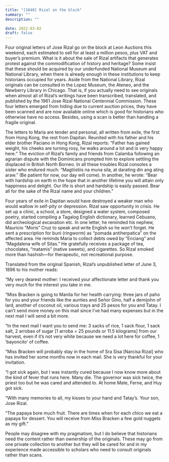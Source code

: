 ```yaml
---
title: "[1040] Rizal on the block"
summary: ""
description: ""

date: 2022-03-02
draft: false
---
```


Four original letters of Jose Rizal go on the block at Leon Auctions this weekend, each estimated to sell for at least a million pesos, plus VAT and buyer’s premium. What is it about the sale of Rizal artifacts that generates protest against the commodification of history and heritage? Some insist that these should be acquired by our underfunded National Museum and National Library, when there is already enough in these institutions to keep historians occupied for years. Aside from the National Library, Rizal originals can be consulted in the Lopez Museum, the Ateneo, and the Newberry Library in Chicago. That is, if you actually need to see originals when almost all of Rizal’s writings have been transcribed, translated, and published by the 1961 Jose Rizal National Centennial Commission. These four letters emerged from hiding due to current auction prices, they have been scanned and are now available online which is good for historians who otherwise have no access. Besides, using a scan is better than handling a fragile original.

The letters to Maria are tender and personal, all written from exile, the first from Hong Kong, the rest from Dapitan. Reunited with his father and his elder brother Paciano in Hong Kong, Rizal reports: “Father has gained weight, his cheeks are turning rosy, he walks around a lot and is very happy here.” The eviction of Rizal’s family and friends from Calamba following an agrarian dispute with the Dominicans prompted him to explore settling the displaced in British North Borneo. In all these troubles Rizal consoles a sister who endured much: “Magtiistiis na muna sila, at darating din ang ating araw.” (Be patient for now, our day will come). In another, he wrote: “Bear with hardship on earth in the hope that in another lifetime you will attain only happiness and delight. Our life is short and hardship is easily passed. Bear all for the sake of the Rizal name and your children.”

Four years of exile in Dapitan would have destroyed a weaker man who would wallow in self-pity or depression. Rizal saw opportunity in crisis. He set up a clinic, a school, a store, designed a water system, composed poetry, started compiling a Tagalog English dictionary, learned Cebuano, did archeological excavation etc. In one letter, he reminded his nephew, Mauricio “Moris” Cruz to speak and write English so he won’t forget. He sent a prescription for buni (ringworm) as “pomada antiherpatica” on the affected area. He reminds Maria to collect debts owed by “Enciang” and “Magdalena wife of Sitas.” He gratefully receives a package of tea, chocolates, “matamis” (native sweets), and cigarettes. So Rizal smoked more than hashish—for therapeutic, not recreational purpose.

Translated from the original Spanish, Rizal’s unpublished letter of June 3, 1896 to his mother reads:

“My very dearest mother: I received your affectionate letter and thank you very much for the interest you take in me.

“Miss Bracken is going to Manila for her health carrying: three jars of paho for you and your friends like the aunties and Señor Gino, half a demijohn of lard, another of coconut oil, various trays and 25 pesos for you and Tatay. I can’t send more money on this mail since I’ve had many expenses but in the next mail I will send a bit more.

“In the next mail I want you to send me: 3 sacks of rice, 1 sack flour, 1 sack salt, 2 arrobas of sugar [1 arroba = 25 pounds or 11.5 kilograms] from our harvest, even if it’s not very white because we need a lot here for coffee, 1 ‘bayoncito’ of coffee.

“Miss Bracken will probably stay in the home of Sra Sisa [Narcisa Rizal] who has invited her some months now in each mail. She is very thankful for your invitation.

“I got sick again, but I was instantly cured because I now know more about the kind of fever that runs here. Many die. The governor was sick twice, the priest too but he was cared and attended to. At home Mate, Ferne, and Huy got sick.

“With many memories to all, my kisses to your hand and Tatay’s. Your son, Jose Rizal.

“The papaya bore much fruit. There are times when for each chico we eat a papaya for dessert. You will receive from Miss Bracken a few gold nuggets as my gift.”

People may disagree with my pragmatism, but I do believe that historians need the content rather than ownership of the originals. These may go from one private collection to another but they will be cared for and in my experience made accessible to scholars who need to consult originals rather than scans.
